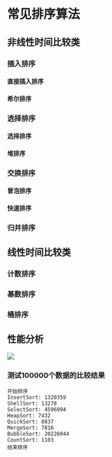 # 常见排序算法
## 非线性时间比较类
### 插入排序
#### 直接插入排序
#### 希尔排序
### 选择排序
#### 选择排序
#### 堆排序
### 交换排序
#### 冒泡排序
#### 快速排序
### 归并排序
## 线性时间比较类
### 计数排序
### 基数排序
### 桶排序

## 性能分析
![](https://typoracole.oss-cn-guangzhou.aliyuncs.com/blogimage-master/blogimage-master/https_/gitee.com/zheng-guijun/blogimage/202201122059726.png)
### 测试100000个数据的比较结果
```
开始排序
InsertSort: 1320359
ShellSort: 13278
SelectSort: 4596994
HeapSort: 7432
QuickSort: 8837
MergeSort: 7816
BubbleSort: 20226044
CountSort: 1103
结束排序
```